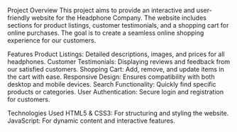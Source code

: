 Project Overview
This project aims to provide an interactive and user-friendly website for the Headphone Company. The website includes sections for product listings, customer testimonials, and a shopping cart for online purchases. The goal is to create a seamless online shopping experience for our customers.

Features
Product Listings: Detailed descriptions, images, and prices for all headphones.
Customer Testimonials: Displaying reviews and feedback from our satisfied customers.
Shopping Cart: Add, remove, and update items in the cart with ease.
Responsive Design: Ensures compatibility with both desktop and mobile devices.
Search Functionality: Quickly find specific products or categories.
User Authentication: Secure login and registration for customers.



Technologies Used
HTML5 & CSS3: For structuring and styling the website.
JavaScript: For dynamic content and interactive features.

